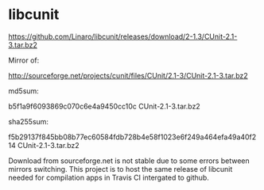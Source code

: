 # libcunit

https://github.com/Linaro/libcunit/releases/download/2-1.3/CUnit-2.1-3.tar.bz2

Mirror of:

http://sourceforge.net/projects/cunit/files/CUnit/2.1-3/CUnit-2.1-3.tar.bz2

md5sum:

 b5f1a9f6093869c070c6e4a9450cc10c  CUnit-2.1-3.tar.bz2

sha255sum:

 f5b29137f845bb08b77ec60584fdb728b4e58f1023e6f249a464efa49a40f214  CUnit-2.1-3.tar.bz2

Download from sourceforge.net is not stable due to some errors between mirrors switching. This project is to host the same release of libcunit needed for compilation apps in Travis CI intergated to github.
